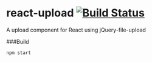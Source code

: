 # react-upload [![Build Status](https://travis-ci.org/WJsjtu/react-uploader.svg?branch=master)](https://travis-ci.org/WJsjtu/react-upload)
A upload component for React using jQuery-file-upload

###Build

`npm start`